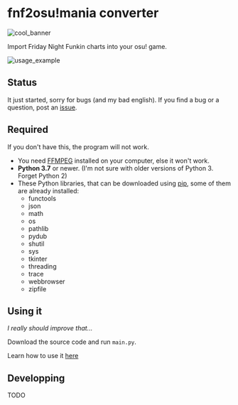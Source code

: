 # fnf2osu!mania converter

![cool_banner](https://user-images.githubusercontent.com/57914482/130650455-669ce1ab-e397-47ab-bf8e-7bd2493cecb9.jpg)

Import Friday Night Funkin charts into your osu! game.

![usage_example](https://user-images.githubusercontent.com/57914482/130650521-66264c5a-c365-4f89-a630-4cd5be4133db.JPG)

## Status
It just started, sorry for bugs (and my bad english).
If you find a bug or a question, post an [issue](https://github.com/Corne2Plum3/fnf2osumania/issues).

## Required
If you don't have this, the program will not work.
* You need [FFMPEG](https://www.ffmpeg.org/) installed on your computer, else it won't work.
* **Python 3.7** or newer. (I'm not sure with older versions of Python 3. Forget Python 2)
* These Python libraries, that can be downloaded using [pip](https://docs.python.org/fr/3.6/installing/index.html), some of them are already installed:
    * functools
    * json
    * math
    * os
    * pathlib
    * pydub
    * shutil
    * sys
    * tkinter
    * threading
    * trace
    * webbrowser
    * zipfile

## Using it
*I really should improve that...*

Download the source code and run `main.py`.

Learn how to use it [here](https://github.com/Corne2Plum3/fnf2osumania/wiki)

## Developping
TODO
